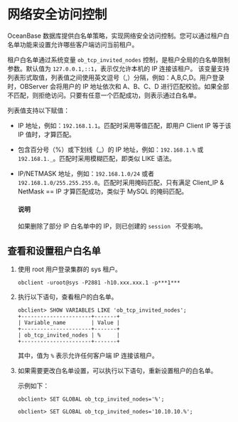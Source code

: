 # 网络安全访问控制

OceanBase 数据库提供白名单策略，实现网络安全访问控制。您可以通过租户白名单功能来设置允许哪些客户端访问当前租户。

租户白名单通过系统变量 `ob_tcp_invited_nodes` 控制，是租户全局的白名单限制参数。默认值为 `127.0.0.1,::1`，表示仅允许本机的 IP 连接该租户。
该变量支持列表形式取值，列表值之间使用英文逗号（,）分隔，例如：A,B,C,D。用户登录时，OBServer 会将用户的 IP 地址依次和 A、B、C、D 进行匹配校验。如果全部不匹配，则拒绝访问。只要有任意一个匹配成功，则表示通过白名单。

列表值支持以下赋值：

* IP 地址，例如：`192.168.1.1`。匹配时采用等值匹配，即用户 Client IP 等于该 IP 值时，才算匹配。
* 包含百分号（%）或下划线（_）的 IP 地址，例如：`192.168.1.%` 或 `192.168.1._`。匹配时采用模糊匹配，即类似 LIKE 语法。
* IP/NETMASK 地址，例如：`192.168.1.0/24` 或者 `192.168.1.0/255.255.255.0`。匹配时采用掩码匹配，只有满足 Client_IP & NetMask == IP 才算匹配成功，类似于 MySQL 的掩码匹配。
  
  <main id="notice" type='explain'>
    <h4>说明</h4>
    <p>如果删除了部分 IP 白名单中的 IP，则已创建的 <code>session </code> 不受影响。</p>
  </main>

## 查看和设置租户白名单

1. 使用 root 用户登录集群的 sys 租户。

   ```shell
   obclient -uroot@sys -P2881 -h10.xxx.xxx.1 -p***1***
   ```

2. 执行以下语句，查看租户的白名单。

   ```shell
   obclient> SHOW VARIABLES LIKE 'ob_tcp_invited_nodes';
   +----------------------+-------+
   | Variable_name        | Value |
   +----------------------+-------+
   | ob_tcp_invited_nodes | %     |
   +----------------------+-------+
   ```

   其中，值为 `%` 表示允许任何客户端 IP 连接该租户。

3. 如果需要更改白名单设置，可以执行以下语句，重新设置租户的白名单。

   示例如下：

   ```shell
   obclient> SET GLOBAL ob_tcp_invited_nodes='%';
   
   obclient> SET GLOBAL ob_tcp_invited_nodes='10.10.10.%';
   ```
